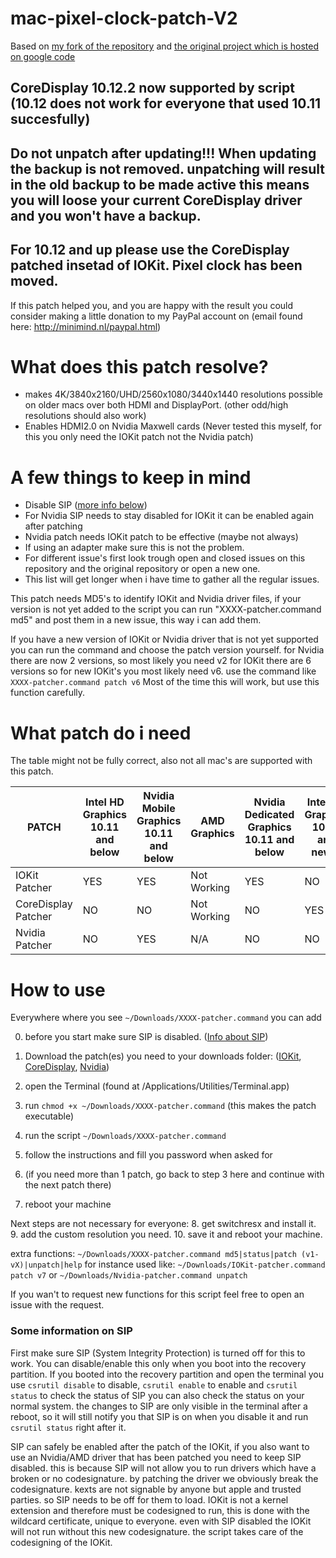 # mac-pixel-clock-patch-V2

Based on [my fork of the repository](https://github.com/floris497/mac-pixel-clock-patch) and [the original project which is hosted on google code](https://code.google.com/p/mac-pixel-clock-patch/wiki/Documentation)

## CoreDisplay 10.12.2 now supported by script (10.12 does not work for everyone that used 10.11 succesfully)

## Do not unpatch after updating!!! When updating the backup is not removed. unpatching will result in the old backup to be made active this means you will loose your current CoreDisplay driver and you won't have a backup.

## For 10.12 and up please use the CoreDisplay patched insetad of IOKit. Pixel clock has been moved.

If this patch helped you, and you are happy with the result you could consider making a little donation to my PayPal account on (email found here: http://minimind.nl/paypal.html)

# What does this patch resolve?

* makes 4K/3840x2160/UHD/2560x1080/3440x1440 resolutions possible on older macs over both HDMI and DisplayPort. (other odd/high resolutions should also work)
* Enables HDMI2.0 on Nvidia Maxwell cards (Never tested this myself, for this you only need the IOKit patch not the Nvidia patch)

# A few things to keep in mind

* Disable SIP ([more info below](#some-information-on-sip))
* For Nvidia SIP needs to stay disabled for IOKit it can be enabled again after patching
* Nvidia patch needs IOKit patch to be effective (maybe not always)
* If using an adapter make sure this is not the problem.
* For different issue's first look trough open and closed issues on this repository and the original repository or open a new one.
* This list will get longer when i have time to gather all the regular issues.

This patch needs MD5's to identify IOKit and Nvidia driver files, if your version is not yet added to the script you can run "XXXX-patcher.command md5" and post them in a new issue, this way i can add them.

If you have a new version of IOKit or Nvidia driver that is not yet supported you can run the command and choose the patch version yourself. for Nvidia there are now 2 versions, so most likely you need v2 for IOKit there are 6 versions so for new IOKit's you most likely need v6. use the command like ```XXXX-patcher.command patch v6``` Most of the time this will work, but use this function carefully.

What patch do i need
=
The table might not be fully correct, also not all mac's are supported with this patch.

| PATCH               | Intel HD Graphics 10.11 and below | Nvidia Mobile Graphics 10.11 and below | AMD Graphics | Nvidia Dedicated Graphics 10.11 and below | Intel HD Graphics 10.12 and newer | Nvidia Mobile Graphics 10.12 and newer | Nvidia Dedicated Graphics 10.12 and newer |
|---------------------|-----------------------------------|----------------------------------------|--------------|-------------------------------------------|-----------------------------------|----------------------------------------|-------------------------------------------|
| IOKit Patcher       | YES                               | YES                                    | Not Working  | YES                                       | NO                                | NO                                     | NO                                        |
| CoreDisplay Patcher | NO                                | NO                                     | Not Working  | NO                                        | YES                               | YES                                    | YES                                       |
| Nvidia Patcher      | NO                                | YES                                    | N/A          | NO                                        | NO                                | YES                                    | NO                                        |


How to use
=

Everywhere where you see `~/Downloads/XXXX-patcher.command` you can add

0. before you start make sure SIP is disabled. ([Info about SIP](#some-information-on-sip))

1. Download the patch(es) you need to your downloads folder: ([IOKit](./IOKit-patcher.command), [CoreDisplay](./CoreDisplay-patcher.command), [Nvidia](./Nvidia-patcher.command))
2. open the Terminal (found at /Applications/Utilities/Terminal.app)
3. run `chmod +x ~/Downloads/XXXX-patcher.command` (this makes the patch executable)
4. run the script `~/Downloads/XXXX-patcher.command`
5. follow the instructions and fill you password when asked for
6. (if you need more than 1 patch, go back to step 3 here and continue with the next patch there)
7. reboot your machine

Next steps are not necessary for everyone:
8. get switchresx and install it.
9. add the custom resolution you need.
10. save it and reboot your machine.

extra functions: ```~/Downloads/XXXX-patcher.command md5|status|patch (v1-vX)|unpatch|help``` for instance used like: ```~/Downloads/IOKit-patcher.command patch v7``` or ```~/Downloads/Nvidia-patcher.command unpatch```

If you wan't to request new functions for this script feel free to open an issue with the request.

### Some information on SIP

First make sure SIP (System Integrity Protection) is turned off for this to work.
You can disable/enable this only when you boot into the recovery partition.
If you booted into the recovery partition and open the terminal you use ```csrutil disable``` to disable, ```csrutil enable``` to enable and ```csrutil status``` to check the status of SIP you can also check the status on your normal system.
the changes to SIP are only visible in the terminal after a reboot, so it will still notify you that SIP is on when you disable it and run ```csrutil status``` right after it.

SIP can safely be enabled after the patch of the IOKit, if you also want to use an Nvidia/AMD driver that has been patched you need to keep SIP disabled. this is because SIP will not allow you to run drivers which have a broken or no codesignature. by patching the driver we obviously break the codesignature.
kexts are not signable by anyone but apple and trusted parties. so SIP needs to be off for them to load.
IOKit is not a kernel extension and therefore must be codesigned to run, this is done with the wildcard certificate, unique to everyone. even with SIP disabled the IOKit will not run without this new codesignature. the script takes care of the codesigning of the IOKit.
